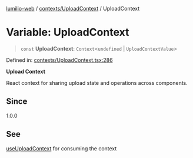 [lumilio-web](../../../modules.md) / [contexts/UploadContext](../index.md) / UploadContext

# Variable: UploadContext

> `const` **UploadContext**: `Context`\<`undefined` \| `UploadContextValue`\>

Defined in: [contexts/UploadContext.tsx:286](https://github.com/EdwinZhanCN/Lumilio-Photos/blob/87d62aab38919e216231c72a6e5a6bce24754b5d/web/src/contexts/UploadContext.tsx#L286)

**Upload Context**

React context for sharing upload state and operations across components.

## Since

1.0.0

## See

[useUploadContext](../functions/useUploadContext.md) for consuming the context
